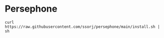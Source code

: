 # Persephone

~~~ shell
curl https://raw.githubusercontent.com/ssorj/persephone/main/install.sh | sh
~~~
